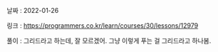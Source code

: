 날짜 : 2022-01-26

링크 : https://programmers.co.kr/learn/courses/30/lessons/12979

풀이 :
그리드라고 하는데, 잘 모르겠어. 그냥 이렇게 푸는 걸 그리드라고 하나봄.
